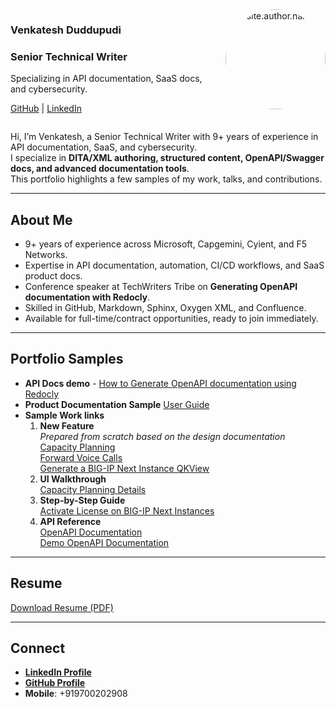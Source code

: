 
<div style="display: flex; align-items: flex-start; justify-content: space-between;">

  <div style="flex: 1;">
    <h3>Venkatesh Duddupudi</h3>
    <h3>Senior Technical Writer</h3>
    <p>Specializing in API documentation, SaaS docs, and cybersecurity.</p>
    <p>
      <a href="{{ site.author.github }}">GitHub</a> | 
      <a href="{{ site.author.linkedin }}">LinkedIn</a>
    </p>
  </div>

  <div style="flex-shrink: 0; margin-left: 20px;">
    <img src="https://github.com/Venki309.png" alt="{{ site.author.name }}" width="160" style="border-radius:50%;" />
  </div>

</div>

Hi, I’m Venkatesh, a Senior Technical Writer with 9+ years of experience in API documentation, SaaS, and cybersecurity.  
I specialize in **DITA/XML authoring, structured content, OpenAPI/Swagger docs, and advanced documentation tools**.  
This portfolio highlights a few samples of my work, talks, and contributions.

---

## About Me
- 9+ years of experience across Microsoft, Capgemini, Cyient, and F5 Networks.
- Expertise in API documentation, automation, CI/CD workflows, and SaaS product docs.
- Conference speaker at TechWriters Tribe on **Generating OpenAPI documentation with Redocly**.
- Skilled in GitHub, Markdown, Sphinx, Oxygen XML, and Confluence.
- Available for full-time/contract opportunities, ready to join immediately.

---

## Portfolio Samples
- **API Docs demo** - [How to Generate OpenAPI documentation using Redocly](https://venki309.github.io/openapi/)
- **Product Documentation Sample**  [User Guide](https://venki-writer.gitbook.io/product-docs/1.-overview)
- **Sample Work links**
  1. **New Feature**  
     *Prepared from scratch based on the design documentation*  
      [Capacity Planning](https://www.ibm.com/docs/en/storage-insights?topic=pro-capacity-planning)  
      [Forward Voice Calls](https://learn.microsoft.com/en-us/dynamics365/customer-service/administer/voice-forward-calls)  
      [Generate a BIG-IP Next Instance QKView](https://clouddocs.f5.com/bigip-next/latest/support/qkview_generate_download_upload_to_ihealth.html)  
  2. **UI Walkthrough**  
     [Capacity Planning Details](https://www.ibm.com/docs/en/storage-insights?topic=planning-capacity-details)
  3. **Step-by-Step Guide**  
     [Activate License on BIG-IP Next Instances](https://clouddocs.f5.com/bigip-next/latest/use_cm/cm_license_bigip_next.html)
  4. **API Reference**  
     [OpenAPI Documentation](https://clouddocs.f5.com/products/bigip-next/mgmt-api/latest/ApiReferences/bigip_public_api_ref/r_openapi-next.html)  
     [Demo OpenAPI Documentation](https://venki309.github.io/openapi/unified-api.html)

---

## Resume
[Download Resume (PDF)](resume/Venkatesh_Resume.pdf)

---

## Connect
- [**LinkedIn Profile**](https://www.linkedin.com/in/duddupudi-venkatesh-3b676312a/)
- [**GitHub Profile**](https://github.com/Venki309)
- **Mobile**: +919700202908
